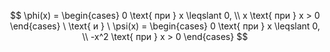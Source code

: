 $$ \phi(x) = \begin{cases} 0 \text{ при } x \leqslant 0, \\ x \text{ при } x > 0 \end{cases} \ \text{  и  } \ \psi(x) = \begin{cases} 0 \text{ при } x \leqslant 0, \\ -x^2 \text{ при } x > 0 \end{cases} $$